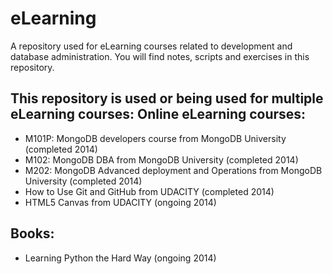 eLearning
=========

A repository used for eLearning courses related to development and database administration.
You will find notes, scripts and exercises in this repository.

This repository is used or being used for multiple eLearning courses:
Online eLearning courses:
-----------------------------------------------------------------
- M101P: MongoDB developers course from MongoDB University (completed 2014)
- M102: MongoDB DBA from MongoDB University (completed 2014)
- M202: MongoDB Advanced deployment and Operations from MongoDB University (completed 2014)
- How to Use Git and GitHub from UDACITY (completed 2014)
- HTML5 Canvas from UDACITY (ongoing 2014)

Books:
-----------------------------------------------------------------
- Learning Python the Hard Way (ongoing 2014)

